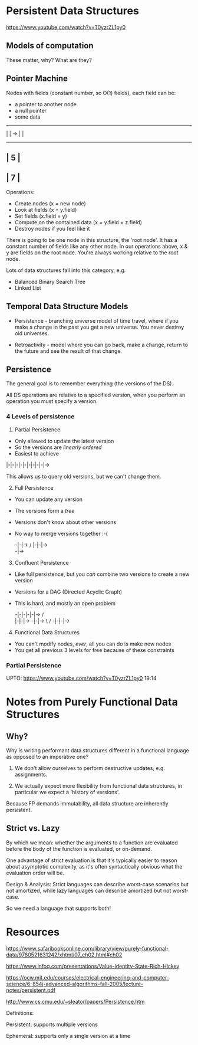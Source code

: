 # Persistent Data Structures

https://www.youtube.com/watch?v=T0yzrZL1py0

## Models of computation

These matter, why? What are they?

## Pointer Machine

Nodes with fields (constant number, so O(1) fields), each field can be:
* a pointer to another node
* a null pointer
* some data

------    -----
|    | -> |   |
------    -----
| 5  |
------
| 7  |
------

Operations:

* Create nodes (x = new node)
* Look at fields (x = y.field)
* Set fields (x.field = y)
* Compute on the contained data (x = y.field + z.field)
* Destroy nodes if you feel like it

There is going to be one node in this structure, the 'root node'. It
has a constant number of fields like any other node. In our operations
above, x & y are fields on the root node. You're always working
relative to the root node.


Lots of data structures fall into this category, e.g.
* Balanced Binary Search Tree
* Linked List


## Temporal Data Structure Models

* Persistence - branching universe model of time travel, where if you
  make a change in the past you get a new universe. You never destroy
  old universes.

* Retroactivity - model where you can go back, make a change, return
  to the future and see the result of that change.

## Persistence

The general goal is to remember everything (the versions of the DS).

All DS operations are relative to a specified version, when you
perform an operation you must specify a version.

### 4 Levels of persistence

1. Partial Persistence
* Only allowed to update the latest version
* So the versions are *linearly ordered*
* Easiest to achieve

|-|-|-|-|-|-|-|-|-|->

This allows us to query old versions, but we can't change them.


2. Full Persistence
* You can update any version
* The versions form a *tree*
* Versions don't know about other versions
* No way to merge versions together :-(

  -|-|->
 /
|-|-|->
     \
      -|->


3. Confluent Persistence
* Like full persistence, but you *can* combine two versions to create
  a new version
* Versions for a DAG (Directed Acyclic Graph)
* This is hard, and mostly an open problem

  -|-|-|-|-|->
 /           \
|-|-|->       -|-|->
     \        /
      -|-|-|->


4. Functional Data Structures
* You can't modify nodes, *ever*, all you can do is make new nodes
* You get all previous 3 levels for free because of these constraints


### Partial Persistence

UPTO: https://www.youtube.com/watch?v=T0yzrZL1py0 19:14


# Notes from Purely Functional Data Structures

## Why?
Why is writing performant data structures different in a functional
language as opposed to an imperative one?

1. We don't allow ourselves to perform destructive updates,
   e.g. assignments.

2. We actually expect more flexibility from functional data
   structures, in particular we expect a 'history of versions'.

Because FP demands immutability, all data structure are inherently
persistent.

## Strict vs. Lazy
By which we mean: whether the arguments to a function are evaluated
before the body of the function is evaluated, or on-demand.

One advantage of strict evaluation is that it's typically easier to
reason about asymptotic complexity, as it's often syntactically
obvious what the evaluation order will be.

Design & Analysis: Strict languages can describe worst-case scenarios
but not amortized, while lazy languages can describe amortized but not
worst-case.

So we need a language that supports both!




# Resources

https://www.safaribooksonline.com/library/view/purely-functional-data/9780521631242/xhtml/07_ch02.html#ch02

https://www.infoq.com/presentations/Value-Identity-State-Rich-Hickey

https://ocw.mit.edu/courses/electrical-engineering-and-computer-science/6-854j-advanced-algorithms-fall-2005/lecture-notes/persistent.pdf

http://www.cs.cmu.edu/~sleator/papers/Persistence.htm


Definitions:

Persistent: supports multiple versions

Ephemeral: supports only a single version at a time


